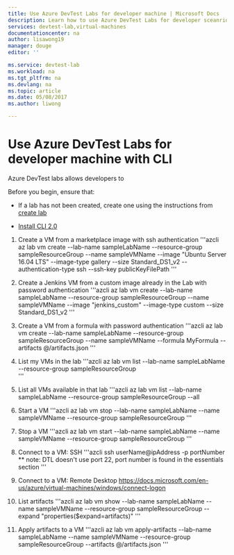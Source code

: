 ```yaml
---
title: Use Azure DevTest Labs for developer machine | Microsoft Docs
description: Learn how to use Azure DevTest Labs for developer sceanrios with CLI.
services: devtest-lab,virtual-machines
documentationcenter: na
author: lisawong19
manager: douge
editor: ''

ms.service: devtest-lab
ms.workload: na
ms.tgt_pltfrm: na
ms.devlang: na
ms.topic: article
ms.date: 05/08/2017
ms.author: liwong

---
```

# Use Azure DevTest Labs for developer machine with CLI 
Azure DevTest labs allows developers to 

Before you begin, ensure that: 

* If a lab has not been created, create one using the instructions from [create lab](devtest-lab-create-lab.md)

* [Install CLI 2.0](https://docs.microsoft.com/en-us/cli/azure/install-azure-cli) 

1. Create a VM from a marketplace image with ssh authentication
'''azcli
az lab vm create --lab-name sampleLabName --resource-group sampleResourceGroup --name sampleVMName --image "Ubuntu Server 16.04 LTS" --image-type gallery --size Standard_DS1_v2 --authentication-type  ssh  --ssh-key  publicKeyFilePath
'''

2. Create a Jenkins VM from a custom image already in the Lab with password authentication
'''azcli
az lab vm create --lab-name sampleLabName --resource-group sampleResourceGroup --name sampleVMName --image "jenkins_custom" --image-type custom --size Standard_DS1_v2
'''

3. Create a VM from a formula with password authentication
'''azcli
az lab vm create --lab-name sampleLabName --resource-group sampleResourceGroup --name sampleVMName --formula MyFormula --artifacts @/artifacts.json
'''

4. List my VMs in the lab
'''azcli
az lab vm list --lab-name sampleLabName  --resource-group sampleResourceGroup  
'''

5. List all VMs available in that lab
'''azcli
az lab vm list --lab-name sampleLabName  --resource-group sampleResourceGroup  --all


6. Start a VM
'''azcli
az lab vm stop --lab-name sampleLabName --name sampleVMName --resource-group sampleResourceGroup
'''

7. Stop a VM
'''azcli
az lab vm start --lab-name sampleLabName --name sampleVMName --resource-group sampleResourceGroup
'''

8. Connect to a VM: SSH
'''azcli
ssh userName@ipAddress -p portNumber
    ** note: DTL doesn't use port 22, port number is found in the essentials section 
'''
    
9. Connect to a VM: Remote Desktop 
    https://docs.microsoft.com/en-us/azure/virtual-machines/windows/connect-logon

10. List artifacts 
'''azcli
az lab vm show --lab-name sampleLabName --name sampleVMName --resource-group sampleResourceGroup --expand "properties(\$expand=artifacts)"
'''

11. Apply artifacts to a VM
'''azcli
az lab vm apply-artifacts --lab-name  sampleLabName --name sampleVMName  --resource-group sampleResourceGroup  --artifacts @/artifacts.json
'''